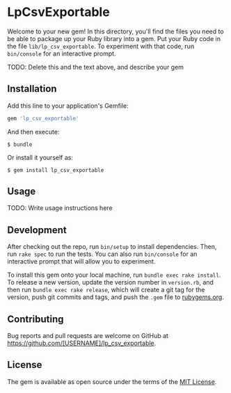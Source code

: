 # LpCsvExportable

Welcome to your new gem! In this directory, you'll find the files you need to be able to package up your Ruby library into a gem. Put your Ruby code in the file `lib/lp_csv_exportable`. To experiment with that code, run `bin/console` for an interactive prompt.

TODO: Delete this and the text above, and describe your gem

## Installation

Add this line to your application's Gemfile:

```ruby
gem 'lp_csv_exportable'
```

And then execute:

    $ bundle

Or install it yourself as:

    $ gem install lp_csv_exportable

## Usage

TODO: Write usage instructions here

## Development

After checking out the repo, run `bin/setup` to install dependencies. Then, run `rake spec` to run the tests. You can also run `bin/console` for an interactive prompt that will allow you to experiment.

To install this gem onto your local machine, run `bundle exec rake install`. To release a new version, update the version number in `version.rb`, and then run `bundle exec rake release`, which will create a git tag for the version, push git commits and tags, and push the `.gem` file to [rubygems.org](https://rubygems.org).

## Contributing

Bug reports and pull requests are welcome on GitHub at https://github.com/[USERNAME]/lp_csv_exportable.


## License

The gem is available as open source under the terms of the [MIT License](http://opensource.org/licenses/MIT).

